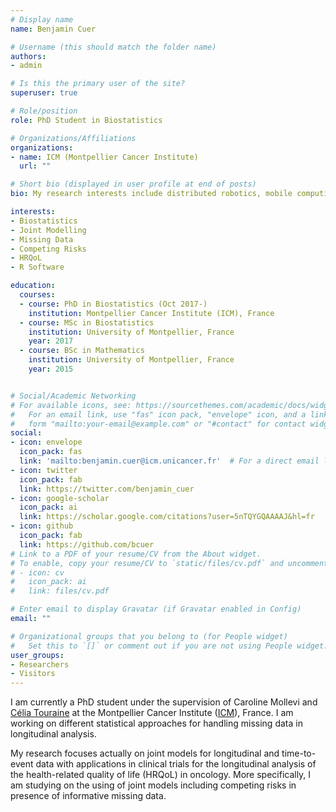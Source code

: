 ```yaml
---
# Display name
name: Benjamin Cuer

# Username (this should match the folder name)
authors:
- admin

# Is this the primary user of the site?
superuser: true

# Role/position
role: PhD Student in Biostatistics

# Organizations/Affiliations
organizations:
- name: ICM (Montpellier Cancer Institute)
  url: ""

# Short bio (displayed in user profile at end of posts)
bio: My research interests include distributed robotics, mobile computing and programmable matter.

interests:
- Biostatistics
- Joint Modelling
- Missing Data
- Competing Risks
- HRQoL
- R Software

education:
  courses:
  - course: PhD in Biostatistics (Oct 2017-)
    institution: Montpellier Cancer Institute (ICM), France
  - course: MSc in Biostatistics
    institution: University of Montpellier, France
    year: 2017
  - course: BSc in Mathematics
    institution: University of Montpellier, France
    year: 2015


# Social/Academic Networking
# For available icons, see: https://sourcethemes.com/academic/docs/widgets/#icons
#   For an email link, use "fas" icon pack, "envelope" icon, and a link in the
#   form "mailto:your-email@example.com" or "#contact" for contact widget.
social:
- icon: envelope
  icon_pack: fas
  link: 'mailto:benjamin.cuer@icm.unicancer.fr'  # For a direct email link, use "mailto:test@example.org".
- icon: twitter
  icon_pack: fab
  link: https://twitter.com/benjamin_cuer
- icon: google-scholar
  icon_pack: ai
  link: https://scholar.google.com/citations?user=5nTQYGQAAAAJ&hl=fr
- icon: github
  icon_pack: fab
  link: https://github.com/bcuer
# Link to a PDF of your resume/CV from the About widget.
# To enable, copy your resume/CV to `static/files/cv.pdf` and uncomment the lines below.  
# - icon: cv
#   icon_pack: ai
#   link: files/cv.pdf

# Enter email to display Gravatar (if Gravatar enabled in Config)
email: ""

# Organizational groups that you belong to (for People widget)
#   Set this to `[]` or comment out if you are not using People widget.  
user_groups:
- Researchers
- Visitors
---
```


I am currently a PhD student under the supervision of Caroline Mollevi and [Célia Touraine](https://www.researchgate.net/profile/Celia_Touraine) at the Montpellier Cancer Institute ([ICM](https://www.icm.unicancer.fr/en)), France. I am working on different statistical approaches for handling missing data in longitudinal analysis.

My research focuses actually on joint models for longitudinal and time-to-event data with applications in clinical trials for the longitudinal analysis of the health-related quality of life (HRQoL) in oncology. More specifically, I am studying on the using of joint models including competing risks in presence of informative missing data.
